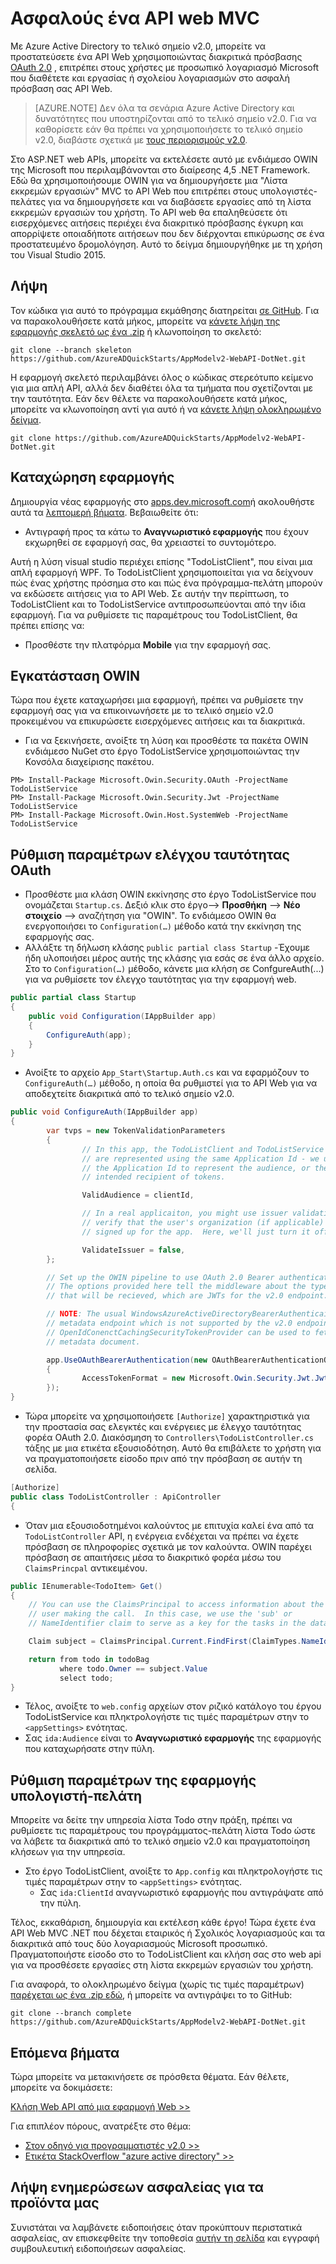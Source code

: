 <properties
    pageTitle="API Web .NET v2.0 Azure AD | Microsoft Azure"
    description="Εταιρικό ή σχολικό λογαριασμούς και πώς να δημιουργείτε ένα Api Web MVC .NET που δέχεται διακριτικά από δύο προσωπικό λογαριασμό Microsoft."
    services="active-directory"
    documentationCenter=".net"
    authors="dstrockis"
    manager="mbaldwin"
    editor=""/>

<tags
    ms.service="active-directory"
    ms.workload="identity"
    ms.tgt_pltfrm="na"
    ms.devlang="dotnet"
    ms.topic="article"
    ms.date="10/10/2016"
    ms.author="dastrock"/>

# <a name="secure-an-mvc-web-api"></a>Ασφαλούς ένα API web MVC

Με Azure Active Directory το τελικό σημείο v2.0, μπορείτε να προστατεύσετε ένα API Web χρησιμοποιώντας διακριτικά πρόσβασης [OAuth 2.0](active-directory-v2-protocols.md#oauth2-authorization-code-flow) , επιτρέπει στους χρήστες με προσωπικό λογαριασμό Microsoft που διαθέτετε και εργασίας ή σχολείου λογαριασμών στο ασφαλή πρόσβαση σας API Web.

> [AZURE.NOTE]
    Δεν όλα τα σενάρια Azure Active Directory και δυνατότητες που υποστηρίζονται από το τελικό σημείο v2.0.  Για να καθορίσετε εάν θα πρέπει να χρησιμοποιήσετε το τελικό σημείο v2.0, διαβάστε σχετικά με [τους περιορισμούς v2.0](active-directory-v2-limitations.md).

Στο ASP.NET web APIs, μπορείτε να εκτελέσετε αυτό με ενδιάμεσο OWIN της Microsoft που περιλαμβάνονται στο διαίρεσης 4,5 .NET Framework.  Εδώ θα χρησιμοποιήσουμε OWIN για να δημιουργήσετε μια "Λίστα εκκρεμών εργασιών" MVC το API Web που επιτρέπει στους υπολογιστές-πελάτες για να δημιουργήσετε και να διαβάσετε εργασίες από τη λίστα εκκρεμών εργασιών του χρήστη.  Το API web θα επαληθεύσετε ότι εισερχόμενες αιτήσεις περιέχει ένα διακριτικό πρόσβασης έγκυρη και απορρίψετε οποιαδήποτε αιτήσεων που δεν διέρχονται επικύρωσης σε ένα προστατευμένο δρομολόγηση.  Αυτό το δείγμα δημιουργήθηκε με τη χρήση του Visual Studio 2015.

## <a name="download"></a>Λήψη
Τον κώδικα για αυτό το πρόγραμμα εκμάθησης διατηρείται [σε GitHub](https://github.com/AzureADQuickStarts/AppModelv2-WebAPI-DotNet).  Για να παρακολουθήσετε κατά μήκος, μπορείτε να [κάνετε λήψη της εφαρμογής σκελετό ως ένα .zip](https://github.com/AzureADQuickStarts/AppModelv2-WebAPI-DotNet/archive/skeleton.zip) ή κλωνοποίηση το σκελετό:

```
git clone --branch skeleton https://github.com/AzureADQuickStarts/AppModelv2-WebAPI-DotNet.git
```

Η εφαρμογή σκελετό περιλαμβάνει όλος ο κώδικας στερεότυπο κείμενο για μια απλή API, αλλά δεν διαθέτει όλα τα τμήματα που σχετίζονται με την ταυτότητα. Εάν δεν θέλετε να παρακολουθήσετε κατά μήκος, μπορείτε να κλωνοποίηση αντί για αυτό ή να [κάνετε λήψη ολοκληρωμένο δείγμα](https://github.com/AzureADQuickStarts/AppModelv2-WebAPI-DotNet/archive/skeleton.zip).

```
git clone https://github.com/AzureADQuickStarts/AppModelv2-WebAPI-DotNet.git
```

## <a name="register-an-app"></a>Καταχώρηση εφαρμογής
Δημιουργία νέας εφαρμογής στο [apps.dev.microsoft.com](https://apps.dev.microsoft.com/?referrer=https://azure.microsoft.com/documentation/articles&deeplink=/appList)ή ακολουθήστε αυτά τα [λεπτομερή βήματα](active-directory-v2-app-registration.md).  Βεβαιωθείτε ότι:

- Αντιγραφή προς τα κάτω το **Αναγνωριστικό εφαρμογής** που έχουν εκχωρηθεί σε εφαρμογή σας, θα χρειαστεί το συντομότερο.

Αυτή η λύση visual studio περιέχει επίσης "TodoListClient", που είναι μια απλή εφαρμογή WPF.  Το TodoListClient χρησιμοποιείται για να δείχνουν πώς ένας χρήστης πρόσημα στο και πώς ένα πρόγραμμα-πελάτη μπορούν να εκδώσετε αιτήσεις για το API Web.  Σε αυτήν την περίπτωση, το TodoListClient και το TodoListService αντιπροσωπεύονται από την ίδια εφαρμογή.  Για να ρυθμίσετε τις παραμέτρους του TodoListClient, θα πρέπει επίσης να:

- Προσθέστε την πλατφόρμα **Mobile** για την εφαρμογή σας.


## <a name="install-owin"></a>Εγκατάσταση OWIN

Τώρα που έχετε καταχωρήσει μια εφαρμογή, πρέπει να ρυθμίσετε την εφαρμογή σας για να επικοινωνήσετε με το τελικό σημείο v2.0 προκειμένου να επικυρώσετε εισερχόμενες αιτήσεις και τα διακριτικά.

- Για να ξεκινήσετε, ανοίξτε τη λύση και προσθέστε τα πακέτα OWIN ενδιάμεσο NuGet στο έργο TodoListService χρησιμοποιώντας την Κονσόλα διαχείρισης πακέτου.

```
PM> Install-Package Microsoft.Owin.Security.OAuth -ProjectName TodoListService
PM> Install-Package Microsoft.Owin.Security.Jwt -ProjectName TodoListService
PM> Install-Package Microsoft.Owin.Host.SystemWeb -ProjectName TodoListService
```

## <a name="configure-oauth-authentication"></a>Ρύθμιση παραμέτρων ελέγχου ταυτότητας OAuth

- Προσθέστε μια κλάση OWIN εκκίνησης στο έργο TodoListService που ονομάζεται `Startup.cs`.  Δεξιό κλικ στο έργο--> **Προσθήκη** --> **Νέο στοιχείο** --> αναζήτηση για "OWIN".  Το ενδιάμεσο OWIN θα ενεργοποιήσει το `Configuration(…)` μέθοδο κατά την εκκίνηση της εφαρμογής σας.
- Αλλάξτε τη δήλωση κλάσης `public partial class Startup` -Έχουμε ήδη υλοποιήσει μέρος αυτής της κλάσης για εσάς σε ένα άλλο αρχείο.  Στο το `Configuration(…)` μέθοδο, κάνετε μια κλήση σε ConfgureAuth(...) για να ρυθμίσετε τον έλεγχο ταυτότητας για την εφαρμογή web.

```C#
public partial class Startup
{
    public void Configuration(IAppBuilder app)
    {
        ConfigureAuth(app);
    }
}
```

- Ανοίξτε το αρχείο `App_Start\Startup.Auth.cs` και να εφαρμόζουν το `ConfigureAuth(…)` μέθοδο, η οποία θα ρυθμιστεί για το API Web για να αποδεχτείτε διακριτικά από το τελικό σημείο v2.0.

```C#
public void ConfigureAuth(IAppBuilder app)
{
        var tvps = new TokenValidationParameters
        {
                // In this app, the TodoListClient and TodoListService
                // are represented using the same Application Id - we use
                // the Application Id to represent the audience, or the
                // intended recipient of tokens.

                ValidAudience = clientId,

                // In a real applicaiton, you might use issuer validation to
                // verify that the user's organization (if applicable) has
                // signed up for the app.  Here, we'll just turn it off.

                ValidateIssuer = false,
        };

        // Set up the OWIN pipeline to use OAuth 2.0 Bearer authentication.
        // The options provided here tell the middleware about the type of tokens
        // that will be recieved, which are JWTs for the v2.0 endpoint.

        // NOTE: The usual WindowsAzureActiveDirectoryBearerAuthenticaitonMiddleware uses a
        // metadata endpoint which is not supported by the v2.0 endpoint.  Instead, this
        // OpenIdConenctCachingSecurityTokenProvider can be used to fetch & use the OpenIdConnect
        // metadata document.

        app.UseOAuthBearerAuthentication(new OAuthBearerAuthenticationOptions
        {
                AccessTokenFormat = new Microsoft.Owin.Security.Jwt.JwtFormat(tvps, new OpenIdConnectCachingSecurityTokenProvider("https://login.microsoftonline.com/common/v2.0/.well-known/openid-configuration")),
        });
}
```

- Τώρα μπορείτε να χρησιμοποιήσετε `[Authorize]` χαρακτηριστικά για την προστασία σας ελεγκτές και ενέργειες με έλεγχο ταυτότητας φορέα OAuth 2.0.  Διακόσμηση το `Controllers\TodoListController.cs` τάξης με μια ετικέτα εξουσιοδότηση.  Αυτό θα επιβάλετε το χρήστη για να πραγματοποιήσετε είσοδο πριν από την πρόσβαση σε αυτήν τη σελίδα.

```C#
[Authorize]
public class TodoListController : ApiController
{
```

- Όταν μια εξουσιοδοτημένοι καλούντος με επιτυχία καλεί ένα από τα `TodoListController` API, η ενέργεια ενδέχεται να πρέπει να έχετε πρόσβαση σε πληροφορίες σχετικά με τον καλούντα.  OWIN παρέχει πρόσβαση σε απαιτήσεις μέσα το διακριτικό φορέα μέσω του `ClaimsPrincpal` αντικειμένου.  

```C#
public IEnumerable<TodoItem> Get()
{
    // You can use the ClaimsPrincipal to access information about the
    // user making the call.  In this case, we use the 'sub' or
    // NameIdentifier claim to serve as a key for the tasks in the data store.

    Claim subject = ClaimsPrincipal.Current.FindFirst(ClaimTypes.NameIdentifier);

    return from todo in todoBag
           where todo.Owner == subject.Value
           select todo;
}
```

-   Τέλος, ανοίξτε το `web.config` αρχείων στον ριζικό κατάλογο του έργου TodoListService και πληκτρολογήστε τις τιμές παραμέτρων στην το `<appSettings>` ενότητας.
  - Σας `ida:Audience` είναι το **Αναγνωριστικό εφαρμογής** της εφαρμογής που καταχωρήσατε στην πύλη.

## <a name="configure-the-client-app"></a>Ρύθμιση παραμέτρων της εφαρμογής υπολογιστή-πελάτη
Μπορείτε να δείτε την υπηρεσία λίστα Todo στην πράξη, πρέπει να ρυθμίσετε τις παραμέτρους του προγράμματος-πελάτη λίστα Todo ώστε να λάβετε τα διακριτικά από το τελικό σημείο v2.0 και πραγματοποίηση κλήσεων για την υπηρεσία.

- Στο έργο TodoListClient, ανοίξτε το `App.config` και πληκτρολογήστε τις τιμές παραμέτρων στην το `<appSettings>` ενότητας.
  - Σας `ida:ClientId` αναγνωριστικό εφαρμογής που αντιγράψατε από την πύλη.

Τέλος, εκκαθάριση, δημιουργία και εκτέλεση κάθε έργο!  Τώρα έχετε ένα API Web MVC .NET που δέχεται εταιρικός ή Σχολικός λογαριασμούς και τα διακριτικά από τους δύο λογαριασμούς Microsoft προσωπικό.  Πραγματοποιήστε είσοδο στο το TodoListClient και κλήση σας στο web api για να προσθέσετε εργασίες στη λίστα εκκρεμών εργασιών του χρήστη.

Για αναφορά, το ολοκληρωμένο δείγμα (χωρίς τις τιμές παραμέτρων) [παρέχεται ως ένα .zip εδώ](https://github.com/AzureADQuickStarts/AppModelv2-WebAPI-DotNet/archive/complete.zip), ή μπορείτε να αντιγράψει το το GitHub:

```git clone --branch complete https://github.com/AzureADQuickStarts/AppModelv2-WebAPI-DotNet.git```

## <a name="next-steps"></a>Επόμενα βήματα
Τώρα μπορείτε να μετακινήσετε σε πρόσθετα θέματα.  Εάν θέλετε, μπορείτε να δοκιμάσετε:

[Κλήση Web API από μια εφαρμογή Web >>](active-directory-v2-devquickstarts-webapp-webapi-dotnet.md)

Για επιπλέον πόρους, ανατρέξτε στο θέμα:
- [Στον οδηγό για προγραμματιστές v2.0 >>](active-directory-appmodel-v2-overview.md)
- [Ετικέτα StackOverflow "azure active directory" >>](http://stackoverflow.com/questions/tagged/azure-active-directory)

## <a name="get-security-updates-for-our-products"></a>Λήψη ενημερώσεων ασφαλείας για τα προϊόντα μας

Συνιστάται να λαμβάνετε ειδοποιήσεις όταν προκύπτουν περιστατικά ασφαλείας, αν επισκεφθείτε την τοποθεσία [αυτήν τη σελίδα](https://technet.microsoft.com/security/dd252948) και εγγραφή συμβουλευτική ειδοποιήσεων ασφαλείας.

